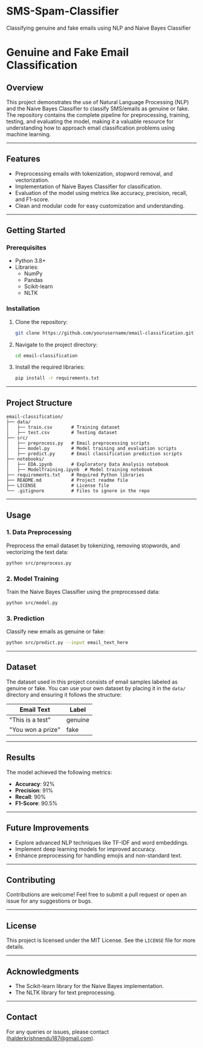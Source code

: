 # SMS-Spam-Classifier
Classifying genuine and fake emails using NLP and Naive Bayes Classifier

# Genuine and Fake Email Classification

## Overview

This project demonstrates the use of Natural Language Processing (NLP) and the Naive Bayes Classifier to classify SMS/emails as genuine or fake. The repository contains the complete pipeline for preprocessing, training, testing, and evaluating the model, making it a valuable resource for understanding how to approach email classification problems using machine learning.

---

## Features

- Preprocessing emails with tokenization, stopword removal, and vectorization.
- Implementation of Naive Bayes Classifier for classification.
- Evaluation of the model using metrics like accuracy, precision, recall, and F1-score.
- Clean and modular code for easy customization and understanding.

---

## Getting Started

### Prerequisites

- Python 3.8+
- Libraries:
  - NumPy
  - Pandas
  - Scikit-learn
  - NLTK

### Installation

1. Clone the repository:
   ```bash
   git clone https://github.com/yourusername/email-classification.git
   ```
2. Navigate to the project directory:
   ```bash
   cd email-classification
   ```
3. Install the required libraries:
   ```bash
   pip install -r requirements.txt
   ```

---

## Project Structure

```
email-classification/
├── data/
│   ├── train.csv       # Training dataset
│   ├── test.csv        # Testing dataset
├── src/
│   ├── preprocess.py   # Email preprocessing scripts
│   ├── model.py        # Model training and evaluation scripts
│   ├── predict.py      # Email classification prediction scripts
├── notebooks/
│   ├── EDA.ipynb       # Exploratory Data Analysis notebook
│   ├── ModelTraining.ipynb  # Model training notebook
├── requirements.txt    # Required Python libraries
├── README.md           # Project readme file
├── LICENSE             # License file
└── .gitignore          # Files to ignore in the repo
```

---

## Usage

### 1. Data Preprocessing

Preprocess the email dataset by tokenizing, removing stopwords, and vectorizing the text data:

```bash
python src/preprocess.py
```

### 2. Model Training

Train the Naive Bayes Classifier using the preprocessed data:

```bash
python src/model.py
```

### 3. Prediction

Classify new emails as genuine or fake:

```bash
python src/predict.py --input email_text_here
```

---

## Dataset

The dataset used in this project consists of email samples labeled as genuine or fake. You can use your own dataset by placing it in the `data/` directory and ensuring it follows the structure:

| Email Text        | Label   |
| ----------------- | ------- |
| "This is a test"  | genuine |
| "You won a prize" | fake    |

---

## Results

The model achieved the following metrics:

- **Accuracy**: 92%
- **Precision**: 91%
- **Recall**: 90%
- **F1-Score**: 90.5%

---

## Future Improvements

- Explore advanced NLP techniques like TF-IDF and word embeddings.
- Implement deep learning models for improved accuracy.
- Enhance preprocessing for handling emojis and non-standard text.

---

## Contributing

Contributions are welcome! Feel free to submit a pull request or open an issue for any suggestions or bugs.

---

## License

This project is licensed under the MIT License. See the `LICENSE` file for more details.

---

## Acknowledgments

- The Scikit-learn library for the Naive Bayes implementation.
- The NLTK library for text preprocessing.

---

## Contact

For any queries or issues, please contact (halderkrishnendu187@gmail.com).

